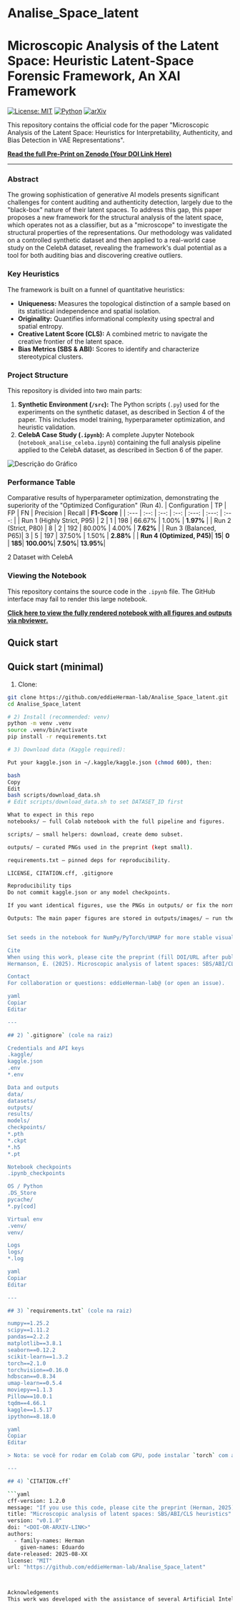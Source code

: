 # Analise_Space_latent

# Microscopic Analysis of the Latent Space:  Heuristic Latent-Space Forensic Framework, An XAI Framework

[![License: MIT](https://img.shields.io/badge/license-MIT-blue.svg)](LICENSE)
[![Python](https://img.shields.io/badge/python-3.10%2B-blue.svg)]()
[![arXiv](https://img.shields.io/badge/arXiv-preprint-lightgrey.svg)]()  <!-- add arXiv / DOI after publication -->


This repository contains the official code for the paper "Microscopic Analysis of the Latent Space: Heuristics for Interpretability, Authenticity, and Bias Detection in VAE Representations".

**[Read the full Pre-Print on Zenodo (Your DOI Link Here)](https://...)**

---

### Abstract

The growing sophistication of generative AI models presents significant challenges for content auditing and authenticity detection, largely due to the "black-box" nature of their latent spaces. To address this gap, this paper proposes a new framework for the structural analysis of the latent space, which operates not as a classifier, but as a "microscope" to investigate the structural properties of the representations. Our methodology was validated on a controlled synthetic dataset and then applied to a real-world case study on the CelebA dataset, revealing the framework's dual potential as a tool for both auditing bias and discovering creative outliers.

### Key Heuristics
The framework is built on a funnel of quantitative heuristics:
* **Uniqueness:** Measures the topological distinction of a sample based on its statistical independence and spatial isolation.
* **Originality:** Quantifies informational complexity using spectral and spatial entropy.
* **Creative Latent Score (CLS):** A combined metric to navigate the creative frontier of the latent space.
* **Bias Metrics (SBS & ABI):** Scores to identify and characterize stereotypical clusters.

### Project Structure

This repository is divided into two main parts:

1.  **Synthetic Environment (`/src`):** The Python scripts (`.py`) used for the experiments on the synthetic dataset, as described in Section 4 of the paper. This includes model training, hyperparameter optimization, and heuristic validation.
2.  **CelebA Case Study (`.ipynb`):** A complete Jupyter Notebook (`notebook_analise_celeba.ipynb`) containing the full analysis pipeline applied to the CelebA dataset, as described in Section 6 of the paper.



![Descrição do Gráfico](caminho/para/o/seu_grafico_final.png)

### Performance Table

Comparative results of hyperparameter optimization, demonstrating the superiority of the "Optimized Configuration" (Run 4).
| Configuration | TP | FP | FN | Precision | Recall | **F1-Score** |
| :--- | :--: | :--: | :--: | :---: | :---: | :---: |
| Run 1 (Highly Strict, P95) | 2 | 1 | 198 | 66.67% | 1.00% | **1.97%** |
| Run 2 (Strict, P80) | 8 | 2 | 192 | 80.00% | 4.00% | **7.62%** |
| Run 3 (Balanced, P65)| 3 | 5 | 197 | 37.50% | 1.50% | **2.88%** |
| **Run 4 (Optimized, P45)**| **15**| **0** | **185**| **100.00%**| **7.50%**| **13.95%**|


2 Dataset with CelebA

### Viewing the Notebook

This repository contains the source code in the `.ipynb` file. The GitHub interface may fail to render this large notebook.

**<a href="[COLE O SEU LINK DO NBVIEWER AQUI]" target="_blank">Click here to view the fully rendered notebook with all figures and outputs via nbviewer.</a>**


## Quick start

## Quick start (minimal)

1. Clone:
```bash
git clone https://github.com/eddieHerman-lab/Analise_Space_latent.git
cd Analise_Space_latent

# 2) Install (recommended: venv)
python -m venv .venv
source .venv/bin/activate
pip install -r requirements.txt

# 3) Download data (Kaggle required):

Put your kaggle.json in ~/.kaggle/kaggle.json (chmod 600), then:

bash
Copy
Edit
bash scripts/download_data.sh
# Edit scripts/download_data.sh to set DATASET_ID first

What to expect in this repo
notebooks/ — full Colab notebook with the full pipeline and figures.

scripts/ — small helpers: download, create demo subset.

outputs/ — curated PNGs used in the preprint (kept small).

requirements.txt — pinned deps for reproducibility.

LICENSE, CITATION.cff, .gitignore

Reproducibility tips
Do not commit kaggle.json or any model checkpoints.

If you want identical figures, use the PNGs in outputs/ or fix the normalization bounds and seeds in the notebook plotting cells (set_xlim, set_ylim, fixed min/max values).

Outputs: The main paper figures are stored in outputs/images/ — run the notebook only if you want to reproduce the pipeline"


Set seeds in the notebook for NumPy/PyTorch/UMAP for more stable visuals.

Cite
When using this work, please cite the preprint (fill DOI/URL after publication):
Hermanson, E. (2025). Microscopic analysis of latent spaces: SBS/ABI/CLS heuristics. Preprint. <DOI/URL>

Contact
For collaboration or questions: eddieHerman-lab@ (or open an issue).

yaml
Copiar
Editar

---

## 2) `.gitignore` (cole na raiz)

Credentials and API keys
.kaggle/
kaggle.json
.env
*.env

Data and outputs
data/
datasets/
outputs/
results/
models/
checkpoints/
*.pth
*.ckpt
*.h5
*.pt

Notebook checkpoints
.ipynb_checkpoints

OS / Python
.DS_Store
pycache/
*.py[cod]

Virtual env
.venv/
venv/

Logs
logs/
*.log

yaml
Copiar
Editar

---

## 3) `requirements.txt` (cole na raiz)

numpy==1.25.2
scipy==1.11.2
pandas==2.2.2
matplotlib==3.8.1
seaborn==0.12.2
scikit-learn==1.3.2
torch==2.1.0
torchvision==0.16.0
hdbscan==0.8.34
umap-learn==0.5.4
moviepy==1.1.3
Pillow==10.0.1
tqdm==4.66.1
kaggle==1.5.17
ipython==8.18.0

yaml
Copiar
Editar

> Nota: se você for rodar em Colab com GPU, pode instalar `torch` com a roda CUDA apropriada — deixe instrução no README se quiser.

---

## 4) `CITATION.cff` 

```yaml
cff-version: 1.2.0
message: "If you use this code, please cite the preprint (Herman, 2025)."
title: "Microscopic analysis of latent spaces: SBS/ABI/CLS heuristics"
version: "v0.1.0"
doi: "<DOI-OR-ARXIV-LINK>"
authors:
  - family-names: Herman
    given-names: Eduardo
date-released: 2025-08-XX
license: "MIT"
url: "https://github.com/eddieHerman-lab/Analise_Space_latent"



Acknowledgements
This work was developed with the assistance of several Artificial Intelligence tools that acted as research assistants. Language models such as Gemini (Google), Claude (Anthropic), ChatGPT (OpenAI), and DeepSeek were utilized in various stages of the process, including the generation and debugging of Python code, brainstorming methodological approaches, summarizing related articles, and rephrasing paragraphs to improve clarity and conciseness. The final responsibility for the content, analyses, and conclusions presented herein lies entirely with the author.




